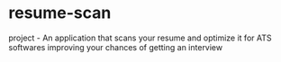 # resume-scan
project - An application that scans your resume and optimize it for ATS softwares improving your chances of getting an interview
